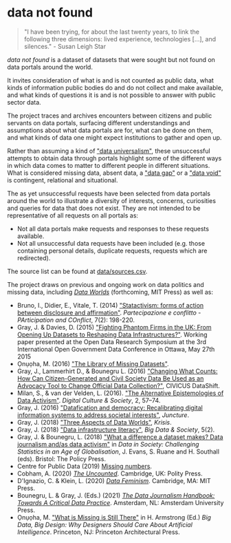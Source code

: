 # data not found

> "I have been trying, for about the last twenty years, to link the following three dimensions: lived experience, technologies [...], and silences." - Susan Leigh Star

_data not found_ is a dataset of datasets that were sought but not found on data portals around the world.

It invites consideration of what is and is not counted as public data, what kinds of information public bodies do and do not collect and make available, and what kinds of questions it is and is not possible to answer with public sector data.

The project traces and archives encounters between citizens and public servants on data portals, surfacing different understandings and assumptions about what data portals are for, what can be done on them, and what kinds of data one might expect institutions to gather and open up.

Rather than assuming a kind of ["data universalism"](https://journals.sagepub.com/doi/full/10.1177/1527476419837739), these unsuccessful attempts to obtain data through portals highlight some of the different ways in which data comes to matter to different people in different situations. What is considered missing data, absent data, a ["data gap"](https://unstats.un.org/sdgs/report/2018/data_revolution) or a ["data void"](https://datasociety.net/library/data-voids/) is contingent, relational and situational.

The as yet unsuccessful requests have been selected from data portals around the world to illustrate a diversity of interests, concerns, curiosities and queries for data that does not exist. They are not intended to be representative of all requests on all portals as:
 - Not all data portals make requests and responses to these requests available.
 - Not all unsuccessful data requests have been included (e.g. those containing personal details, duplicate requests, requests which are redirected).

The source list can be found at [data/sources.csv](data/sources.csv).

The project draws on previous and ongoing work on data politics and missing data, including [*Data Worlds*](https://jonathangray.org/2021/03/16/data-worlds-mit/) (forthcoming, MIT Press) as well as:
  - Bruno, I., Didier, E., Vitale, T. (2014) ["Statactivism: forms of action between disclosure and affirmation"](https://hal-sciencespo.archives-ouvertes.fr/hal-01767045/document). *Partecipazione e conflitto - PArticipation and COnflict*, 7(2): 198-220.
  - Gray, J. & Davies, D. (2015) ["Fighting Phantom Firms in the UK: From Opening Up Datasets to Reshaping Data Infrastructures?"](https://papers.ssrn.com/sol3/papers.cfm?abstract_id=2610937.). Working paper presented at the Open Data Research Symposium at the 3rd International Open Government Data Conference in Ottawa, May 27th 2015
  - Ọnụọha, M. (2016) ["The Library of Missing Datasets"](https://github.com/MimiOnuoha/missing-datasets).
  - Gray, J., Lammerhirt D., & Bounegru L. (2016) ["Changing What Counts: How Can Citizen-Generated and Civil Society Data Be Used as an Advocacy Tool to Change Official Data Collection?"](https://dx.doi.org/10.2139/ssrn.2742871), CIVICUS DataShift.
  - Milan, S., & van der Velden, L. (2016). ["The Alternative Epistemologies of Data Activism"](http://digicults.org/files/2018/01/Stefania-Milan-Lonneke-van-der-Velden_Data-activism.pdf). *Digital Culture & Society*, 2, 57–74.
  - Gray, J. (2016) ["Datafication and democracy: Recalibrating digital information systems to address societal interests"](https://www.ippr.org/juncture/datafication-and-democracy), *Juncture*.
  - Gray, J. (2018) ["Three Aspects of Data Worlds"](https://archive.krisis.eu/three-aspects-of-data-worlds/), *Krisis*.
  - Gray, J. (2018) ["Data infrastructure literacy"](https://journals.sagepub.com/doi/10.1177/2053951718786316), *Big Data & Society*, 5(2).
  - Gray, J. & Bounegru, L. (2018) ["What a difference a dataset makes? Data journalism and/as data activism"](https://zenodo.org/record/1415450) in *Data in Society: Challenging Statistics in an Age of Globalisation*, J. Evans, S. Ruane and H. Southall (eds). Bristol: The Policy Press.
  - Centre for Public Data (2019) [Missing numbers](https://missingnumbers.org/).
  - Cobham, A. (2020) [*The Uncounted*](https://www.wiley.com/en-gb/The+Uncounted-p-9781509536016). Cambridge, UK: Polity Press.
  - D'Ignazio, C. & Klein, L. (2020) [*Data Feminism*](https://mitpress.mit.edu/books/data-feminism). Cambridge, MA: MIT Press.
  - Bounegru, L. & Gray, J. (Eds.) (2021) [*The Data Journalism Handbook: Towards A Critical Data Practice*](https://www.aup.nl/en/book/9789462989511/the-data-journalism-handbook). Amsterdam, NL: Amsterdam University Press.
  - Ọnụọha, M. ["What is Missing is Still There"](https://www.fastcompany.com/90687386/why-designers-should-embrace-weird-data?partner=rss) in H. Armstrong (Ed.) *Big Data, Big Design: Why Designers Should Care About Artificial Intelligence*. Princeton, NJ: Princeton Architectural Press.
